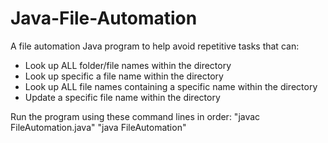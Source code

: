 # Java-File-Automation

A file automation Java program to help avoid repetitive tasks that can:
- Look up ALL folder/file names within the directory
- Look up specific a file name within the directory
- Look up ALL file names containing a specific name within the directory
- Update a specific file name within the directory

Run the program using these command lines in order:
"javac FileAutomation.java"
"java FileAutomation"



